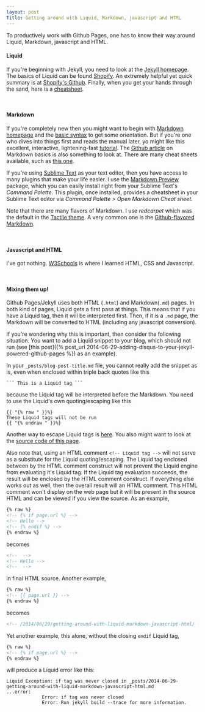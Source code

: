```yaml
---
layout: post
Title: Getting around with Liquid, Markdown, javascript and HTML 
---
```


To productively work with Github Pages, one has to know their way around Liquid, 
Markdown, javascript and HTML. 




#### Liquid

If you're beginning with Jekyll, you need to look at the [Jekyll homepage](http://jekyllrb.com/). 
The basics of Liquid can be found [Shopify](http://docs.shopify.com/themes/liquid-basics). 
An extremely helpful yet quick summary is at
[Shopify's Github](https://github.com/Shopify/liquid/wiki/Liquid-for-Designers).
Finally, when you get your hands through the sand, here is a
[cheatsheet](http://cheat.markdunkley.com/).

<br/>

#### Markdown

If you're completely new then you might want to begin with 
[Markdown homepage](http://daringfireball.net/projects/markdown/) and 
the [basic syntax](http://daringfireball.net/projects/markdown/syntax) to get some orientation.
But if you're one who dives into things first and reads the manual later, yo might like this 
excellent, interactive, lightening-fast [tutorial](http://markdowntutorial.com/). 
The [Github article](https://help.github.com/articles/markdown-basics) on Markdown basics is 
also something to look at. There are many cheat sheets available, such as 
[this one](https://github.com/adam-p/markdown-here/wiki/Markdown-Cheatsheet).

If you're using [Sublime Text](http://www.sublimetext.com/3) as your text editor, then you 
have access to many plugins that make your life easier. I use the 
[Markdown Preview](https://github.com/revolunet/sublimetext-markdown-preview) package, 
which you can easily install right from your Sublime Text's *Command Palette*. This plugin, once 
installed, provides a cheatsheet in your Sublime Text editor via 
*Command Palette > Open Markdown Cheat sheet*. 

Note that there are many flavors of Markdown. I use *redcarpet* which was the default in the 
[Tactile theme](https://github.com/jasonlong/tactile-theme). A very common one is the 
[Github-flavored Markdown](https://help.github.com/articles/github-flavored-markdown).

<br/>

#### Javascript and HTML

I've got nothing. [W3Schools](http://www.w3schools.com/js/DEFAULT.asp) is where I learned 
HTML, CSS and Javascript.

<br/>

#### Mixing them up!

Github Pages/Jekyll uses both HTML (`.html`) and Markdown(`.md`) pages. In both kind of pages, 
Liquid gets a first pass at things. This means that if you have a Liquid tag, then it will be 
interpreted first. Then, if it is a `.md` page, the Markdown will be converted to HTML 
(including any javascript conversion).

If you're wondering why this is important, then consider the following situation. You want to 
add a Liquid snippet to your blog, which should not run 
(see [this post]({% post_url 2014-06-29-adding-disqus-to-your-jekyll-powered-github-pages %}) 
as an example). 

In your `_posts/blog-post-title.md` file, you cannot really add the snippet as is, even 
when enclosed within triple back quotes like this

```
``` This is a Liquid tag ```
```
because the Liquid tag will be interpreted before the Markdown. 
You need to use the Liquid's own quoting/escaping like this

```
{{ "{% raw " }}%}
These Liquid tags will not be run
{{ "{% endraw " }}%}
```

Another way to escape Liquid tags is
[here](http://stackoverflow.com/questions/3426182/how-to-escape-liquid-template-tags). You also 
might want to look at the [source code of this page](https://github.com/ankur-gupta/ankur-gupta.github.io/blob/master/_posts/2014-06-29-getting-around-with-liquid-markdown-javascript-html.md). 


Also note that, using an HTML comment `<!-- Liquid tag -->` will not serve as a substitute 
for the Liquid quoting/escaping. The Liquid tag enclosed between by the HTML comment 
construct will not prevent the Liquid engine from evaluating it's Liquid tag. 
If the Liquid tag evaluation succeeds, the result will be enclosed by the HTML comment 
construct. If everything else works out as well, then the overall result will an 
HTML comment. This HTML comment won't display on the web page but it will be present in the 
source HTML and can be viewed if you view the source. As an example, 

```html
{% raw %}
<!-- {% if page.url %} -->
<!-- Hello -->
<!-- {% endif %} -->
{% endraw %}
```

becomes 

```html
<!--  -->
<!-- Hello -->
<!--  -->
```

in final HTML source. Another example, 

```html
{% raw %}
<!-- {{ page.url }} -->
{% endraw %}
```

becomes 

```html
<!-- /2014/06/29/getting-around-with-liquid-markdown-javascript-html/ -->
```

Yet another example, this alone, without the closing `endif` Liquid tag,

```html
{% raw %}
<!-- {% if page.url %} -->
{% endraw %}
```

will produce a Liquid error like this:

```
Liquid Exception: if tag was never closed in _posts/2014-06-29-getting-around-with-liquid-markdown-javascript-html.md
...error:
             Error: if tag was never closed
             Error: Run jekyll build --trace for more information.
```